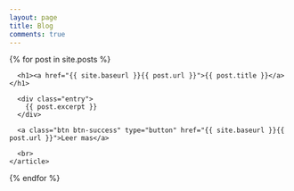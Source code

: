 ```yaml
---
layout: page
title: Blog
comments: true 
---
```


<div class="posts">
  {% for post in site.posts %}
    <article class="post">

      <h1><a href="{{ site.baseurl }}{{ post.url }}">{{ post.title }}</a></h1>

      <div class="entry">
        {{ post.excerpt }}
      </div>
      
      <a class="btn btn-success" type="button" href="{{ site.baseurl }}{{ post.url }}">Leer mas</a>

      <br>
    </article>
  {% endfor %}
</div>

